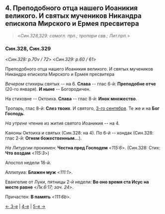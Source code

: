 
## 4. Преподобного отца нашего Иоаникия великого. И святых мучеников Никандра епископа Мирского и Ермея пресвитера 

> <*Син.328,329: самогл. прп.; тропари свв.; Лит.прп.*>

### Син.328, Син.329

<*Син.328: p.70v / 72*>
<*Син.329: p.60 / 61*>

Преподобного отца нашего Иоаникия великого. 
И святых мучеников Никандра епископа Мирского и Ермея пресвитера

*Вечером* стихиры святых -- на 6. 
**Слава** -- глас 6-й: **Преподобне отче** (20-го января). 
**И ныне** -- Богородичен. 

На стиховне -- Октоиха. 
**Слава** -- глас 8-й: **Инок множество**. 

Тропарь, глас 8-й: **Слез твоих**. 
И святого, [3-го сентября](../09_september/09_03_SAB.ru.md).
Те же и на **Бог Господь**. 

*На утрене* чтение из жития святого Иоаникия -- на 4. 

Каноны Октоиха и святых (Син.328: на 4).
По 6-й -- кондак (Син.328: глас 2-й: **Огнем божественным...**). 

*На Литургии* прокимен: **Честна пред Господем** <*115:6*>.
(Син.328: Стих: **Что воздам** <*115:3*>)

Апостол недели 18-й.

Аллилуиа: **Блажен муж** <*111:1*>. 

Евангелие от Луки, пятницы 2-й недели: **Во оно время ста Исус на месте равне** <*Лк.6:17; зач. 24*>. 

Причастен: **В память** <*111:6b*>. 

[← 3-е](11_03_SAB.ru.md) | [4-е](README.md#4-й) | [5-е →](11_05_SAB.ru.md)
